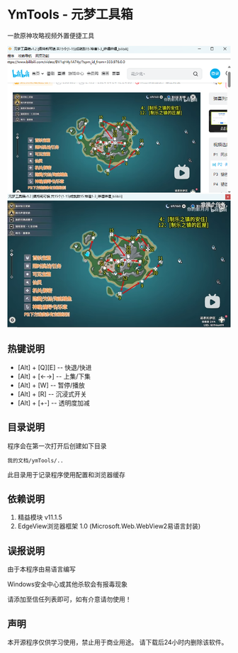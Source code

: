 # YmTools - 元梦工具箱

一款原神攻略视频外置便捷工具

![banner](./banner.png)
![banner](./banner2.png)

## 热键说明

- [Alt] + [Q][E]  -- 快退/快进
- [Alt] + [←→]  -- 上集/下集
- [Alt] + [W]     -- 暂停/播放
- [Alt] + [R]     -- 沉浸式开关
- [Alt] + [+-]    -- 透明度加减

## 目录说明

程序会在第一次打开后创建如下目录

`我的文档/ymTools/..`

此目录用于记录程序使用配置和浏览器缓存

## 依赖说明

1. 精益模块 v11.1.5
2. EdgeView浏览器框架 1.0 (Microsoft.Web.WebView2易语言封装)

## 误报说明

由于本程序由易语言编写

Windows安全中心或其他杀软会有报毒现象

请添加至信任列表即可，如有介意请勿使用！

## 声明

本开源程序仅供学习使用，禁止用于商业用途。
请下载后24小时内删除该软件。
